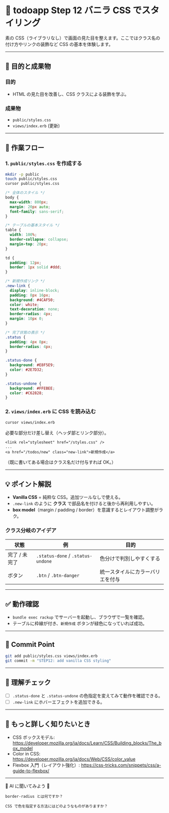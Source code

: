 # 🎨 todoapp Step 12 バニラ CSS でスタイリング

素の CSS（ライブラリなし）で画面の見た目を整えます。ここではクラス名の付け方やリンクの装飾など CSS の基本を体験します。

---

## 🎯 目的と成果物

### 目的
- HTML の見た目を改善し、CSS クラスによる装飾を学ぶ。

### 成果物
- `public/styles.css`
- `views/index.erb` (更新)

---

## 🚀 作業フロー

### 1. `public/styles.css` を作成する
```bash
mkdir -p public
touch public/styles.css
cursor public/styles.css
```
```css
/* 全体のスタイル */
body {
  max-width: 800px;
  margin: 20px auto;
  font-family: sans-serif;
}

/* テーブルの基本スタイル */
table {
  width: 100%;
  border-collapse: collapse;
  margin-top: 20px;
}

td {
  padding: 12px;
  border: 1px solid #ddd;
}

/* 新規作成リンク */
.new-link {
  display: inline-block;
  padding: 8px 16px;
  background: #4CAF50;
  color: white;
  text-decoration: none;
  border-radius: 4px;
  margin: 10px 0;
}

/* 完了状態の表示 */
.status {
  padding: 4px 8px;
  border-radius: 4px;
}

.status-done {
  background: #E8F5E9;
  color: #2E7D32;
}

.status-undone {
  background: #FFEBEE;
  color: #C62828;
}
```

### 2. `views/index.erb` に CSS を読み込む
```bash
cursor views/index.erb
```
必要な部分だけ差し替え（ヘッダ部とリンク部分）。
```erb
<link rel="stylesheet" href="/styles.css" />
...
<a href="/todos/new" class="new-link">新規作成</a>
```
（既に書いてある場合はクラス名だけ付与すれば OK。）

---

## 💡 ポイント解説
- **Vanilla CSS** = 純粋な CSS。追加ツールなしで使える。
- `.new-link` のように **クラス** で部品名を付けると後から再利用しやすい。
- **box model**（margin / padding / border）を意識するとレイアウト調整がラク。

### クラス分岐のアイデア
| 状態 | 例 | 目的 |
|------|----|------|
| 完了 / 未完了 | `.status-done` / `.status-undone` | 色分けで判別しやすくする |
| ボタン | `.btn` / `.btn-danger` | 統一スタイルにカラーバリエを付与 |

---

## ✅ 動作確認
- `bundle exec rackup` でサーバーを起動し、ブラウザで一覧を確認。
- テーブルに枠線が付き、`新規作成` ボタンが緑色になっていれば成功。

---

## 🚩 Commit Point
```bash
git add public/styles.css views/index.erb
git commit -m "STEP12: add vanilla CSS styling"
```

---

## 📝 理解チェック
- [ ] `.status-done` と `.status-undone` の色指定を変えてみて動作を確認できる。
- [ ] `.new-link` にホバーエフェクトを追加できる。

---

## 🔗 もっと詳しく知りたいとき
- CSS ボックスモデル: https://developer.mozilla.org/ja/docs/Learn/CSS/Building_blocks/The_box_model
- Color in CSS: https://developer.mozilla.org/ja/docs/Web/CSS/color_value
- Flexbox 入門（レイアウト強化）: https://css-tricks.com/snippets/css/a-guide-to-flexbox/

---

🤔 AI に聞いてみよう 🤖
```
border-radius とは何ですか？

CSS で色を指定する方法にはどのようなものがありますか？
```